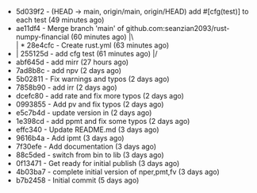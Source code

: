 * 5d039f2 - (HEAD -> main, origin/main, origin/HEAD) add #[cfg(test)] to each test (49 minutes ago) <seanzian2093>
*   ae11df4 - Merge branch 'main' of github.com:seanzian2093/rust-numpy-financial (60 minutes ago) <seanzian2093>
|\  
| * 28e4cfc - Create rust.yml (63 minutes ago) <SeanZ>
* | 255125d - add cfg test (61 minutes ago) <seanzian2093>
|/  
* abf645d - add mirr (27 hours ago) <seanzian2093>
* 7ad8b8c - add npv (2 days ago) <seanzian2093>
* 5b02811 - Fix warnings and typos (2 days ago) <seanzian2093>
* 7858b90 - add irr (2 days ago) <seanzian2093>
* dcefc80 - add rate and fix more typos (2 days ago) <seanzian2093>
* 0993855 - Add pv and fix typos (2 days ago) <seanzian2093>
* e5c7b4d - update version in (2 days ago) <seanzian2093>
* 1e398cd - add ppmt and fix some typos (2 days ago) <seanzian2093>
* effc340 - Update README.md (3 days ago) <seanzian2093>
* 9616b4a - Add ipmt (3 days ago) <seanzian2093>
* 7f30efe - Add documentation (3 days ago) <seanzian2093>
* 88c5ded - switch from bin to lib (3 days ago) <seanzian2093>
* 0f13471 - Get ready for initial publish (3 days ago) <seanzian2093>
* 4b03ba7 - complete initial version of nper,pmt,fv (3 days ago) <seanzian2093>
* b7b2458 - Initial commit (5 days ago) <SeanZ>
